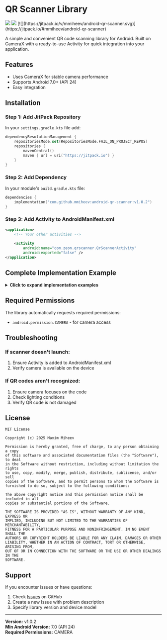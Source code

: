 # QR Scanner Library

<img src="https://img.shields.io/badge/Android-3DDC84?style=flat&logo=android&logoColor=white" />
<img src="https://img.shields.io/badge/Kotlin-0095D5?style=flat&logo=kotlin&logoColor=white" />
[![](https://jitpack.io/v/mmiheev/android-qr-scanner.svg)](https://jitpack.io/#mmiheev/android-qr-scanner)

A simple and convenient QR code scanning library for Android. Built on CameraX with a ready-to-use Activity for quick integration into your application.

## Features

- Uses CameraX for stable camera performance
- Supports Android 7.0+ (API 24)
- Easy integration

## Installation

### Step 1: Add JitPack Repository

In your `settings.gradle.kts` file add:

```kotlin
dependencyResolutionManagement {
    repositoriesMode.set(RepositoriesMode.FAIL_ON_PROJECT_REPOS)
    repositories {
        mavenCentral()
        maven { url = uri("https://jitpack.io") }
    }
}
```

### Step 2: Add Dependency

In your module's `build.gradle.kts` file:

```kotlin
dependencies {
    implementation("com.github.mmiheev:android-qr-scanner:v1.0.2")
}
```

### Step 3: Add Activity to AndroidManifest.xml

```xml
<application>
    <!-- Your other activities -->
    
    <activity
        android:name="com.zeon.qrscanner.QrScannerActivity"
        android:exported="false" />
</application>
```
## Complete Implementation Example

<details>
<summary><b>Click to expand implementation examples</b></summary>

### Java
```java
public class MainActivity extends AppCompatActivity {
    private ActivityResultLauncher<Unit> qrScannerLauncher;

    @Override
    protected void onCreate(Bundle savedInstanceState) {
        super.onCreate(savedInstanceState);
        setContentView(R.layout.activity_main);

        qrScannerLauncher = registerForActivityResult(
                new QrScanner.ScannerContract(),
                result -> handleQrResult(result)
        );

        Button scanButton = findViewById(R.id.scanButton);
        scanButton.setOnClickListener(v -> launchQrScanner());
    }

    private void launchQrScanner() {
        qrScannerLauncher.launch(Unit.INSTANCE);
    }

    private void handleQrResult(QrResult result) {
        if (result instanceof QrResult.Success) {
            String scannedText = ((QrResult.Success) result).getText();
            Toast.makeText(this, "Scanned: " + scannedText, Toast.LENGTH_SHORT).show();
        } else if (result instanceof QrResult.Error) {
            QrException error = ((QrResult.Error) result).getException();
            Toast.makeText(this, "Error: " + error.getMessage(), Toast.LENGTH_SHORT).show();
        } else if (result instanceof QrResult.Canceled) {
            Toast.makeText(this, "Scan canceled", Toast.LENGTH_SHORT).show();
        }
    }
}
```
### Kotlin
```kotlin
class MainActivity : AppCompatActivity() {
    private lateinit var resultTextView: TextView

    private val qrScannerLauncher = registerForActivityResult(QrScanner.ScannerContract()) { result ->
        when (result) {
            is QrResult.Success -> {
                resultTextView.text = "Result: ${result.text}"
                Toast.makeText(this, "QR code recognized: ${result.text}", Toast.LENGTH_SHORT).show()
            }
            is QrResult.Error -> {
                resultTextView.text = "Error: ${result.exception.message}"
                Toast.makeText(this, "Error: ${result.exception.message}", Toast.LENGTH_SHORT).show()
            }
            QrResult.Canceled -> {
                resultTextView.text = "Scan canceled"
                Toast.makeText(this, "Scan canceled", Toast.LENGTH_SHORT).show()
            }
        }
    }

    override fun onCreate(savedInstanceState: Bundle?) {
        super.onCreate(savedInstanceState)
        setContentView(R.layout.activity_main)

        resultTextView = findViewById(R.id.resultTextView)
        val scanButton: Button = findViewById(R.id.scanButton)

        scanButton.setOnClickListener {
            qrScannerLauncher.launch(Unit)
        }
    }
}
```
</details>

## Required Permissions

The library automatically requests required permissions:

- `android.permission.CAMERA` - for camera access

## Troubleshooting

### If scanner doesn't launch:
1. Ensure Activity is added to AndroidManifest.xml
2. Verify camera is available on the device

### If QR codes aren't recognized:
1. Ensure camera focuses on the code
2. Check lighting conditions
3. Verify QR code is not damaged

## License

```
MIT License

Copyright (c) 2025 Maxim Miheev

Permission is hereby granted, free of charge, to any person obtaining a copy
of this software and associated documentation files (the "Software"), to deal
in the Software without restriction, including without limitation the rights
to use, copy, modify, merge, publish, distribute, sublicense, and/or sell
copies of the Software, and to permit persons to whom the Software is
furnished to do so, subject to the following conditions:

The above copyright notice and this permission notice shall be included in all
copies or substantial portions of the Software.

THE SOFTWARE IS PROVIDED "AS IS", WITHOUT WARRANTY OF ANY KIND, EXPRESS OR
IMPLIED, INCLUDING BUT NOT LIMITED TO THE WARRANTIES OF MERCHANTABILITY,
FITNESS FOR A PARTICULAR PURPOSE AND NONINFRINGEMENT. IN NO EVENT SHALL THE
AUTHORS OR COPYRIGHT HOLDERS BE LIABLE FOR ANY CLAIM, DAMAGES OR OTHER
LIABILITY, WHETHER IN AN ACTION OF CONTRACT, TORT OR OTHERWISE, ARISING FROM,
OUT OF OR IN CONNECTION WITH THE SOFTWARE OR THE USE OR OTHER DEALINGS IN THE
SOFTWARE.
```

## Support

If you encounter issues or have questions:
1. Check [Issues](https://github.com/mmiheev/android-qr-scanner/issues) on GitHub
2. Create a new Issue with problem description
3. Specify library version and device model

---

**Version:** v1.0.2  
**Min Android Version:** 7.0 (API 24)  
**Required Permissions:** CAMERA
